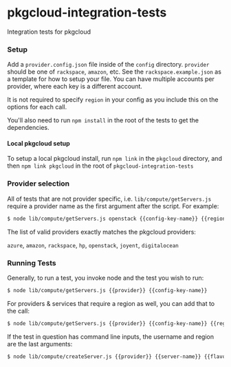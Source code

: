 pkgcloud-integration-tests
==========================

Integration tests for pkgcloud

### Setup

Add a `provider.config.json` file inside of the `config` directory. `provider` should be one of `rackspace`, `amazon`, etc. See the `rackspace.example.json` as a template for how to setup your file. You can have multiple accounts per provider, where each key is a different account.

It is not required to specify `region` in your config as you include this on the options for each call.

You'll also need to run `npm install` in the root of the tests to get the dependencies. 

#### Local pkgcloud setup

To setup a local pkgcloud install, run `npm link` in the `pkgcloud` directory, and then `npm link pkgcloud` in the root of  `pkgcloud-integration-tests`

### Provider selection

All of tests that are not provider specific, i.e. `lib/compute/getServers.js` require a provider name as the first argument after the script. For example:

```bash
$ node lib/compute/getServers.js openstack {{config-key-name}} {{region}}
```

The list of valid providers exactly matches the pkgcloud providers:

`azure`, `amazon`, `rackspace`, `hp`, `openstack`, `joyent`, `digitalocean`

### Running Tests

Generally, to run a test, you invoke node and the test you wish to run:

```bash
$ node lib/compute/getServers.js {{provider}} {{config-key-name}}
```

For providers & services that require a region as well, you can add that to the call:

```bash
$ node lib/compute/getServers.js {{provider}} {{config-key-name}} {{region}}
```

If the test in question has command line inputs, the username and region are the last arguments:

```bash
$ node lib/compute/createServer.js {{provider}} {{server-name}} {{flavorId}} {{imageId}} {{config-key-name}} {{region}}
```

